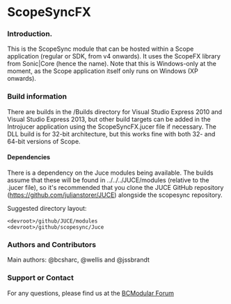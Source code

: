 ScopeSyncFX
===========
### Introduction.
This is the ScopeSync module that can be hosted within a Scope application (regular or SDK, from v4 onwards). It uses the ScopeFX library from Sonic|Core (hence the name). Note that this is Windows-only at the moment, as the Scope application itself only runs on Windows (XP onwards).

### Build information
There are builds in the /Builds directory for Visual Studio Express 2010 and Visual Studio Express 2013, but other build targets can be added in the Introjucer application using the ScopeSyncFX.jucer file if necessary. The DLL build is for 32-bit architecture, but this works fine with both 32- and 64-bit versions of Scope.

#### Dependencies
There is a dependency on the Juce modules being available. The builds assume that these will be found in ../../../JUCE/modules (relative to the .jucer file), so it's recommended that you clone the JUCE GitHub repository (https://github.com/julianstorer/JUCE) alongside the scopesync repository.

Suggested directory layout:
```
<devroot>/github/JUCE/modules
<devroot>/github/scopesync/Juce
```

### Authors and Contributors
Main authors: @bcsharc, @wellis and @jssbrandt

### Support or Contact
For any questions, please find us at the [BCModular Forum](http://www.bcmodular.co.uk/forum/)
